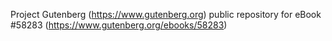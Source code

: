 Project Gutenberg (https://www.gutenberg.org) public repository for
eBook #58283 (https://www.gutenberg.org/ebooks/58283)
